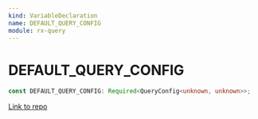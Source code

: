 ```yaml
---
kind: VariableDeclaration
name: DEFAULT_QUERY_CONFIG
module: rx-query
---
```


# DEFAULT_QUERY_CONFIG

```ts
const DEFAULT_QUERY_CONFIG: Required<QueryConfig<unknown, unknown>>;
```

[Link to repo](https://github.com/timdeschryver/rx-query/blob/master/rx-query/config.ts#L3-L11)
